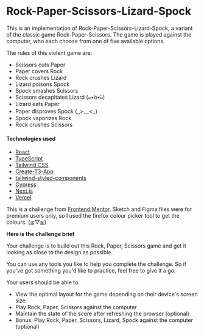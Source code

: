 # Rock-Paper-Scissors-Lizard-Spock

This is an implementation of Rock-Paper-Scissors-Lizard-Spock, a variant of the classic game Rock-Paper-Scissors. The game is played against the computer, who each choose from one of five available options.

The rules of this violent game are:

- Scissors cuts Paper
- Paper covers Rock
- Rock crushes Lizard
- Lizard poisons Spock
- Spock smashes Scissors
- Scissors decapitates Lizard (๑•́o•̀๑)
- Lizard eats Paper
- Paper disproves Spock (,,>﹏<,,)
- Spock vaporizes Rock
- Rock crushes Scissors

#### Technologies used

- [React](https://react.dev/)
- [TypeScript](https://www.typescriptlang.org/)
- [Tailwind CSS](https://tailwindcss.com/)
- [Create-T3-App](https://create-t3-app-docs.vercel.app/en/introduction)
- [tailwind-styled-components](https://www.npmjs.com/package/tailwind-styled-components)
- [Cypress](https://www.cypress.io/)
- [Next.js](https://nextjs.org/)
- [Vercel](https://vercel.com/)

This is a challenge from [Frontend Mentor](https://www.frontendmentor.io/challenges/rock-paper-scissors-game-pTgwgvgH). Sketch and Figma files were for premium users only, so I used the firefox colour picker tool to get the colours. (≧▽≦)

**Here is the challenge brief**

Your challenge is to build out this Rock, Paper, Scissors game and get it looking as close to the design as possible.

You can use any tools you like to help you complete the challenge. So if you've got something you'd like to practice, feel free to give it a go.

Your users should be able to:

- View the optimal layout for the game depending on their device's screen size
- Play Rock, Paper, Scissors against the computer
- Maintain the state of the score after refreshing the browser (optional)
- Bonus: Play Rock, Paper, Scissors, Lizard, Spock against the computer (optional)
